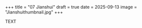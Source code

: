 +++
title = "07 Jianshui"
draft = true
date = 2025-09-13
image = "Jianshuithumbnail.jpg"
+++

TEXT

